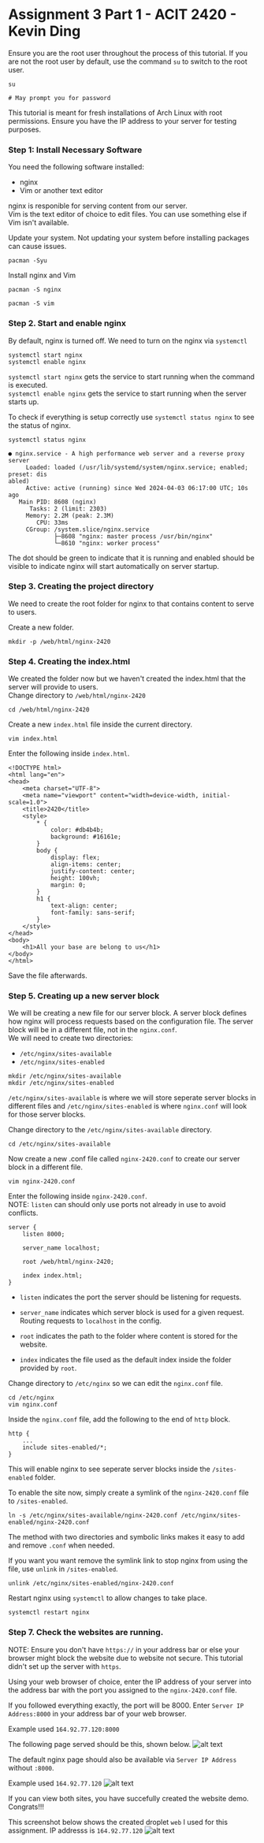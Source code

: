 # Assignment 3 Part 1 - ACIT 2420 - Kevin Ding

Ensure you are the root user throughout the process of this tutorial. If you are not the root user by default, use the command ```su``` to switch to the root user. 
```
su

# May prompt you for password
```

This tutorial is meant for fresh installations of Arch Linux with root permissions. Ensure you have the IP address to your server for testing purposes.

### Step 1: Install Necessary Software

You need the following software installed:

- nginx
- Vim or another text editor

nginx is responible for serving content from our server.  
Vim is the text editor of choice to edit files. You can use something else if Vim isn't available.   

Update your system. Not updating your system before installing packages can cause issues.
```
pacman -Syu
```

Install nginx and Vim
```
pacman -S nginx
```
```
pacman -S vim
```



### Step 2. Start and enable nginx

By default, nginx is turned off. We need to turn on the nginx via ```systemctl```

```
systemctl start nginx
systemctl enable nginx
```
```systemctl start nginx``` gets the service to start running when the command is executed.  
```systemctl enable nginx``` gets the service to start running when the server starts up.

To check if everything is setup correctly use ```systemctl status nginx``` to see the status of nginx.
```
systemctl status nginx
```
```
● nginx.service - A high performance web server and a reverse proxy server
     Loaded: loaded (/usr/lib/systemd/system/nginx.service; enabled; preset: dis
abled)
     Active: active (running) since Wed 2024-04-03 06:17:00 UTC; 10s ago
   Main PID: 8608 (nginx)
      Tasks: 2 (limit: 2303)
     Memory: 2.2M (peak: 2.3M)
        CPU: 33ms
     CGroup: /system.slice/nginx.service
             ├─8608 "nginx: master process /usr/bin/nginx"
             └─8610 "nginx: worker process"
```
The dot should be green to indicate that it is running and enabled should be visible to indicate nginx will start automatically on server startup.

### Step 3. Creating the project directory

We need to create the root folder for nginx to that contains content to serve to users.  

Create a new folder.
```
mkdir -p /web/html/nginx-2420
```

### Step 4. Creating the index.html
We created the folder now but we haven't created the index.html that the server will provide to users.  
Change directory to ```/web/html/nginx-2420```
```
cd /web/html/nginx-2420
```
Create a new ```index.html``` file inside the current directory.
```
vim index.html
```
Enter the following inside ```index.html```.
```
<!DOCTYPE html>
<html lang="en">
<head>
    <meta charset="UTF-8">
    <meta name="viewport" content="width=device-width, initial-scale=1.0">
    <title>2420</title>
    <style>
        * {
            color: #db4b4b;
            background: #16161e;
        }
        body {
            display: flex;
            align-items: center;
            justify-content: center;
            height: 100vh;
            margin: 0;
        }
        h1 {
            text-align: center;
            font-family: sans-serif;
        }
    </style>
</head>
<body>
    <h1>All your base are belong to us</h1>
</body>
</html>
```

Save the file afterwards.

### Step 5. Creating up a new server block
We will be creating a new file for our server block. A server block defines how nginx will process requests based on the configuration file. The server block will  be in a different file, not in the ```nginx.conf```.  
We will need to create two directories:  
- ```/etc/nginx/sites-available```
- ```/etc/nginx/sites-enabled```

```
mkdir /etc/nginx/sites-available
mkdir /etc/nginx/sites-enabled
```
```/etc/nginx/sites-available``` is where we will store seperate server blocks in different files and ```/etc/nginx/sites-enabled``` is where ```nginx.conf``` will look for those server blocks.  

Change directory to the ```/etc/nginx/sites-available``` directory.  
```
cd /etc/nginx/sites-available
```
Now create a new .conf file called ```nginx-2420.conf``` to create our server block in a different file.
```
vim nginx-2420.conf
```
Enter the following inside ```nginx-2420.conf```.  
NOTE: ```listen``` can should only use ports not already in use to avoid conflicts.
```
server {
    listen 8000;

    server_name localhost; 

    root /web/html/nginx-2420;

    index index.html;
}
```
- ```listen``` indicates the port the server should be listening for requests.

- ```server_name``` indicates which server block is used for a given request. Routing requests to ```localhost``` in the config.

- ```root``` indicates the path to the folder where content is stored for the website.

- ```index``` indicates the file used as the default index inside the folder provided by ```root```.


Change directory to ```/etc/nginx``` so we can edit the ```nginx.conf``` file.
```
cd /etc/nginx
vim nginx.conf
```
Inside the ```nginx.conf``` file, add the following to the end of ```http``` block.
```
http {
    ...
    include sites-enabled/*;
}
```
This will enable nginx to see seperate server blocks inside the ```/sites-enabled``` folder.

To enable the site now, simply create a symlink of the ```nginx-2420.conf``` file to ```/sites-enabled```.
```
ln -s /etc/nginx/sites-available/nginx-2420.conf /etc/nginx/sites-enabled/nginx-2420.conf
```
The method with two directories and symbolic links makes it easy to add and remove ```.conf``` when needed.

If you want you want remove the symlink link to stop nginx from using the file, use ```unlink``` in ```/sites-enabled```.
```
unlink /etc/nginx/sites-enabled/nginx-2420.conf
```

Restart nginx using ```systemctl``` to allow changes to take place.
```
systemctl restart nginx
```

### Step 7. Check the websites are running.

NOTE: Ensure you don't have ```https://``` in your address bar or else your browser might block the website due to website not secure. This tutorial didn't set up the server with ```https```.

Using your web browser of choice, enter the IP address of your server into the address bar with the port you assigned to the ```nginx-2420.conf``` file.  

If you followed everything exactly, the port will be 8000. Enter ```Server IP Address:8000``` in your address bar of your web browser.  

Example used ```164.92.77.120:8000```  

The following page served should be this, shown below.
![alt text](image.png)

The default nginx page should also be available via ```Server IP Address``` without ```:8000```. 

Example used ```164.92.77.120```
![alt text](image-1.png)

If you can view both sites, you have succefully created the website demo. Congrats!!!


This screenshot below shows the created droplet ```web``` I used for this assignment. IP addresss is ```164.92.77.120```
![alt text](image-2.png)